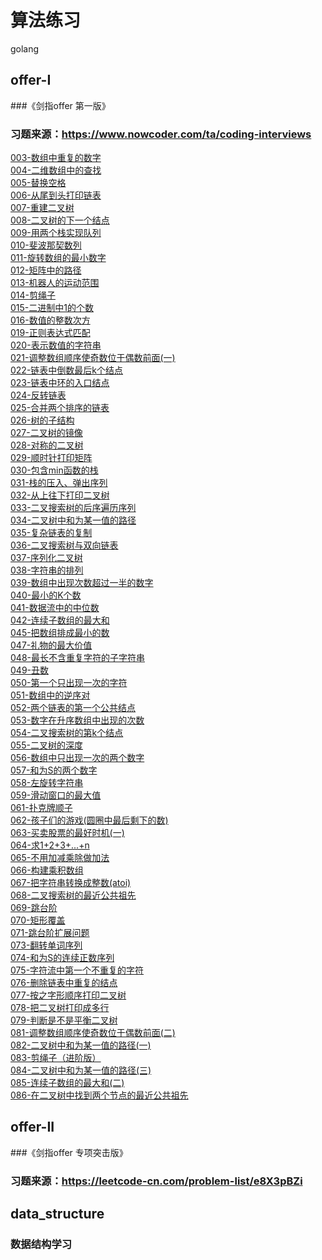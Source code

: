 # 算法练习
golang

## offer-I
###《剑指offer 第一版》 
### 习题来源：https://www.nowcoder.com/ta/coding-interviews  
[003-数组中重复的数字](./offer-I//003-数组中重复的数字)  
[004-二维数组中的查找](./offer-I//004-二维数组中的查找)  
[005-替换空格](./offer-I//005-替换空格)  
[006-从尾到头打印链表](./offer-I//006-从尾到头打印链表)  
[007-重建二叉树](./offer-I//007-重建二叉树)  
[008-二叉树的下一个结点](./offer-I//008-二叉树的下一个结点)  
[009-用两个栈实现队列](./offer-I//009-用两个栈实现队列)  
[010-斐波那契数列](./offer-I//010-斐波那契数列)  
[011-旋转数组的最小数字](./offer-I//011-旋转数组的最小数字)  
[012-矩阵中的路径](./offer-I//012-矩阵中的路径)  
[013-机器人的运动范围](./offer-I//013-机器人的运动范围)  
[014-剪绳子](./offer-I//014-剪绳子)  
[015-二进制中1的个数](./offer-I//015-二进制中1的个数)  
[016-数值的整数次方](./offer-I//016-数值的整数次方)  
[019-正则表达式匹配](./offer-I//019-正则表达式匹配)  
[020-表示数值的字符串](./offer-I//020-表示数值的字符串)  
[021-调整数组顺序使奇数位于偶数前面(一)](./offer-I//021-调整数组顺序使奇数位于偶数前面(一))  
[022-链表中倒数最后k个结点](./offer-I//022-链表中倒数最后k个结点)  
[023-链表中环的入口结点](./offer-I//023-链表中环的入口结点)  
[024-反转链表](./offer-I//024-反转链表)  
[025-合并两个排序的链表](./offer-I//025-合并两个排序的链表)  
[026-树的子结构](./offer-I//026-树的子结构)  
[027-二叉树的镜像](./offer-I//027-二叉树的镜像)  
[028-对称的二叉树](./offer-I//028-对称的二叉树)  
[029-顺时针打印矩阵](./offer-I//029-顺时针打印矩阵)  
[030-包含min函数的栈](./offer-I//030-包含min函数的栈)  
[031-栈的压入、弹出序列](./offer-I//031-栈的压入、弹出序列)  
[032-从上往下打印二叉树](./offer-I//032-从上往下打印二叉树)  
[033-二叉搜索树的后序遍历序列](./offer-I//033-二叉搜索树的后序遍历序列)  
[034-二叉树中和为某一值的路径](./offer-I//034-二叉树中和为某一值的路径)  
[035-复杂链表的复制](./offer-I//035-复杂链表的复制)  
[036-二叉搜索树与双向链表](./offer-I//036-二叉搜索树与双向链表)  
[037-序列化二叉树](./offer-I//037-序列化二叉树)  
[038-字符串的排列](./offer-I//038-字符串的排列)  
[039-数组中出现次数超过一半的数字](./offer-I//039-数组中出现次数超过一半的数字)  
[040-最小的K个数](./offer-I//040-最小的K个数)  
[041-数据流中的中位数](./offer-I//041-数据流中的中位数)  
[042-连续子数组的最大和](./offer-I//042-连续子数组的最大和)  
[045-把数组排成最小的数](./offer-I//045-把数组排成最小的数)  
[047-礼物的最大价值](./offer-I//047-礼物的最大价值)  
[048-最长不含重复字符的子字符串](./offer-I//048-最长不含重复字符的子字符串)  
[049-丑数](./offer-I//049-丑数)  
[050-第一个只出现一次的字符](./offer-I//050-第一个只出现一次的字符)  
[051-数组中的逆序对](./offer-I//051-数组中的逆序对)  
[052-两个链表的第一个公共结点](./offer-I//052-两个链表的第一个公共结点)  
[053-数字在升序数组中出现的次数](./offer-I//053-数字在升序数组中出现的次数)  
[054-二叉搜索树的第k个结点](./offer-I//054-二叉搜索树的第k个结点)  
[055-二叉树的深度](./offer-I//055-二叉树的深度)  
[056-数组中只出现一次的两个数字](./offer-I//056-数组中只出现一次的两个数字)  
[057-和为S的两个数字](./offer-I//057-和为S的两个数字)  
[058-左旋转字符串](./offer-I//058-左旋转字符串)  
[059-滑动窗口的最大值](./offer-I//059-滑动窗口的最大值)  
[061-扑克牌顺子](./offer-I//061-扑克牌顺子)  
[062-孩子们的游戏(圆圈中最后剩下的数)](./offer-I//062-孩子们的游戏(圆圈中最后剩下的数))  
[063-买卖股票的最好时机(一)](./offer-I//063-买卖股票的最好时机(一))  
[064-求1+2+3+...+n](./offer-I//064-求1+2+3+...+n)  
[065-不用加减乘除做加法](./offer-I//065-不用加减乘除做加法)  
[066-构建乘积数组](./offer-I//066-构建乘积数组)  
[067-把字符串转换成整数(atoi)](./offer-I//067-把字符串转换成整数(atoi))  
[068-二叉搜索树的最近公共祖先](./offer-I//068-二叉搜索树的最近公共祖先)  
[069-跳台阶](./offer-I//069-跳台阶)  
[070-矩形覆盖](./offer-I//070-矩形覆盖)  
[071-跳台阶扩展问题](./offer-I//071-跳台阶扩展问题)  
[073-翻转单词序列](./offer-I//073-翻转单词序列)  
[074-和为S的连续正数序列](./offer-I//074-和为S的连续正数序列)  
[075-字符流中第一个不重复的字符](./offer-I//075-字符流中第一个不重复的字符)  
[076-删除链表中重复的结点](./offer-I//076-删除链表中重复的结点)  
[077-按之字形顺序打印二叉树](./offer-I//077-按之字形顺序打印二叉树)  
[078-把二叉树打印成多行](./offer-I//078-把二叉树打印成多行)  
[079-判断是不是平衡二叉树](./offer-I//079-判断是不是平衡二叉树)  
[081-调整数组顺序使奇数位于偶数前面(二)](./offer-I//081-调整数组顺序使奇数位于偶数前面(二))  
[082-二叉树中和为某一值的路径(一)](./offer-I//082-二叉树中和为某一值的路径(一))  
[083-剪绳子（进阶版）](./offer-I//083-剪绳子（进阶版）)  
[084-二叉树中和为某一值的路径(三)](./offer-I//084-二叉树中和为某一值的路径(三))  
[085-连续子数组的最大和(二)](./offer-I//085-连续子数组的最大和(二))  
[086-在二叉树中找到两个节点的最近公共祖先](./offer-I//086-在二叉树中找到两个节点的最近公共祖先) 

## offer-II
###《剑指offer 专项突击版》
### 习题来源：https://leetcode-cn.com/problem-list/e8X3pBZi

## data_structure
### 数据结构学习